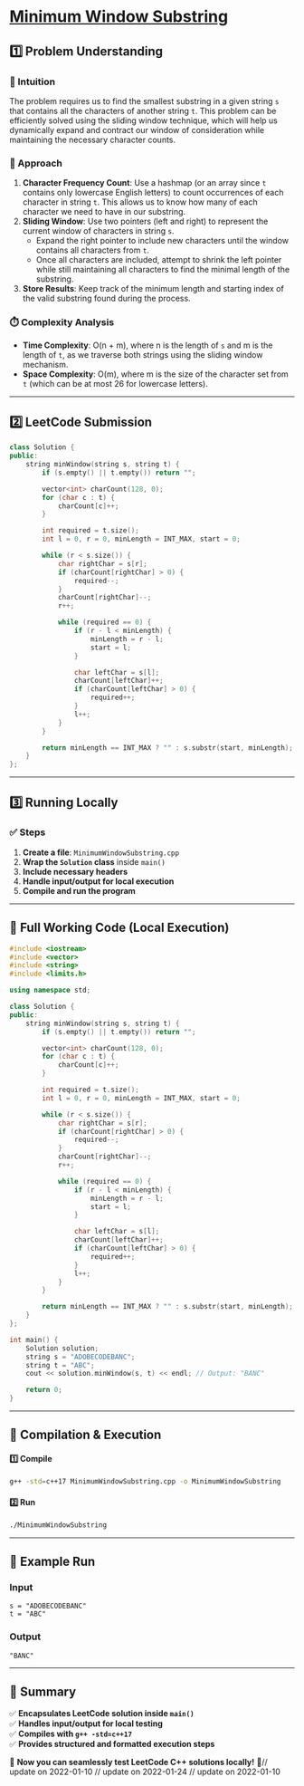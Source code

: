 # **[Minimum Window Substring](https://leetcode.com/problems/minimum-window-substring/description/)**  

## **1️⃣ Problem Understanding**  
### **📌 Intuition**  
The problem requires us to find the smallest substring in a given string `s` that contains all the characters of another string `t`. This problem can be efficiently solved using the sliding window technique, which will help us dynamically expand and contract our window of consideration while maintaining the necessary character counts.

### **🚀 Approach**  
1. **Character Frequency Count**: Use a hashmap (or an array since `t` contains only lowercase English letters) to count occurrences of each character in string `t`. This allows us to know how many of each character we need to have in our substring.
2. **Sliding Window**: Use two pointers (left and right) to represent the current window of characters in string `s`.
   - Expand the right pointer to include new characters until the window contains all characters from `t`.
   - Once all characters are included, attempt to shrink the left pointer while still maintaining all characters to find the minimal length of the substring.
3. **Store Results**: Keep track of the minimum length and starting index of the valid substring found during the process.

### **⏱️ Complexity Analysis**  
- **Time Complexity**: O(n + m), where n is the length of `s` and m is the length of `t`, as we traverse both strings using the sliding window mechanism.
- **Space Complexity**: O(m), where m is the size of the character set from `t` (which can be at most 26 for lowercase letters).

---  

## **2️⃣ LeetCode Submission**  
```cpp
class Solution {
public:
    string minWindow(string s, string t) {
        if (s.empty() || t.empty()) return "";

        vector<int> charCount(128, 0);
        for (char c : t) {
            charCount[c]++;
        }

        int required = t.size();
        int l = 0, r = 0, minLength = INT_MAX, start = 0;

        while (r < s.size()) {
            char rightChar = s[r];
            if (charCount[rightChar] > 0) {
                required--;
            }
            charCount[rightChar]--;
            r++;

            while (required == 0) {
                if (r - l < minLength) {
                    minLength = r - l;
                    start = l;
                }

                char leftChar = s[l];
                charCount[leftChar]++;
                if (charCount[leftChar] > 0) {
                    required++;
                }
                l++;
            }
        }

        return minLength == INT_MAX ? "" : s.substr(start, minLength);
    }
};
```  

---  

## **3️⃣ Running Locally**  
### **✅ Steps**  
1. **Create a file**: `MinimumWindowSubstring.cpp`  
2. **Wrap the `Solution` class** inside `main()`  
3. **Include necessary headers**  
4. **Handle input/output for local execution**  
5. **Compile and run the program**  

---  

## **📝 Full Working Code (Local Execution)**  
```cpp
#include <iostream>
#include <vector>
#include <string>
#include <limits.h>

using namespace std;

class Solution {
public:
    string minWindow(string s, string t) {
        if (s.empty() || t.empty()) return "";

        vector<int> charCount(128, 0);
        for (char c : t) {
            charCount[c]++;
        }

        int required = t.size();
        int l = 0, r = 0, minLength = INT_MAX, start = 0;

        while (r < s.size()) {
            char rightChar = s[r];
            if (charCount[rightChar] > 0) {
                required--;
            }
            charCount[rightChar]--;
            r++;

            while (required == 0) {
                if (r - l < minLength) {
                    minLength = r - l;
                    start = l;
                }

                char leftChar = s[l];
                charCount[leftChar]++;
                if (charCount[leftChar] > 0) {
                    required++;
                }
                l++;
            }
        }

        return minLength == INT_MAX ? "" : s.substr(start, minLength);
    }
};

int main() {
    Solution solution;
    string s = "ADOBECODEBANC";
    string t = "ABC";
    cout << solution.minWindow(s, t) << endl; // Output: "BANC"

    return 0;
}
```  

---  

## **🔧 Compilation & Execution**  
#### **1️⃣ Compile**  
```bash
g++ -std=c++17 MinimumWindowSubstring.cpp -o MinimumWindowSubstring
```  

#### **2️⃣ Run**  
```bash
./MinimumWindowSubstring
```  

---  

## **🎯 Example Run**  
### **Input**  
```
s = "ADOBECODEBANC"
t = "ABC"
```  
### **Output**  
```
"BANC"
```  

---  

## **📌 Summary**  
✅ **Encapsulates LeetCode solution inside `main()`**  
✅ **Handles input/output for local testing**  
✅ **Compiles with `g++ -std=c++17`**  
✅ **Provides structured and formatted execution steps**  

🚀 **Now you can seamlessly test LeetCode C++ solutions locally!** 🚀// update on 2022-01-10
// update on 2022-01-24
// update on 2022-01-10
